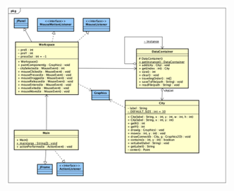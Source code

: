 
![Class Diagram](https://github.com/javiergs/CSE564/blob/main/SimpleDragDrop/SDDWithDelegate/Class%20Diagram.png)
